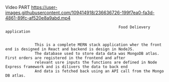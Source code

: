 
Video PART 
https://user-images.githubusercontent.com/109414918/236636726-199f7ea0-fa3d-4861-89fc-af520e8a9abd.mp4


 



                                                      Food Delievery application


                 This is a complete MERN stack application wher the front end is designed in React and backend is design in NodeJS.
                 The database used to store data data was MongoDB atlas. First orders are registered in the frontend and after
                 relevant usre inputs the functions are defined in Node Express framework and is dilivers the data to back end
                 And data is fetched back using an API call from the Mongo DB atlas.
                 
